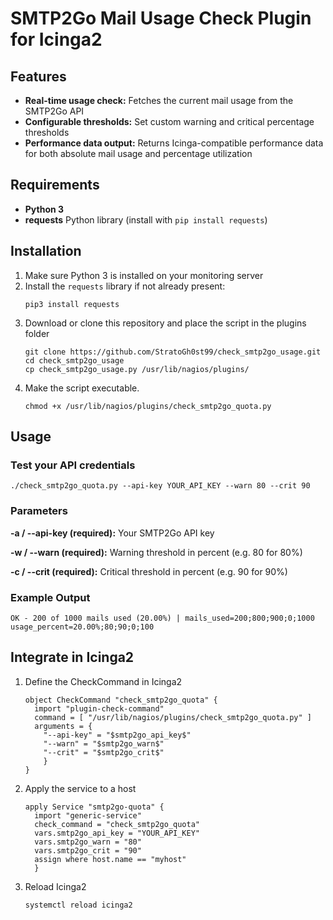 # SMTP2Go Mail Usage Check Plugin for Icinga2

## Features

- **Real-time usage check:** Fetches the current mail usage from the SMTP2Go API
- **Configurable thresholds:** Set custom warning and critical percentage thresholds
- **Performance data output:** Returns Icinga-compatible performance data for both absolute mail usage and percentage utilization

## Requirements

- **Python 3**  
- **requests** Python library (install with `pip install requests`)

## Installation

1. Make sure Python 3 is installed on your monitoring server
2. Install the `requests` library if not already present:  
   ```
   pip3 install requests 
   ```
3. Download or clone this repository and place the script in the plugins folder
   ```
   git clone https://github.com/StratoGh0st99/check_smtp2go_usage.git
   cd check_smtp2go_usage
   cp check_smtp2go_usage.py /usr/lib/nagios/plugins/
   ```
4. Make the script executable.
   ```
   chmod +x /usr/lib/nagios/plugins/check_smtp2go_quota.py
   ```

## Usage

### Test your API credentials
   ```
   ./check_smtp2go_quota.py --api-key YOUR_API_KEY --warn 80 --crit 90
   ```
### Parameters
**-a / --api-key (required):** Your SMTP2Go API key

**-w / --warn (required):** Warning threshold in percent (e.g. 80 for 80%)

**-c / --crit (required):** Critical threshold in percent (e.g. 90 for 90%)

### Example Output
```
OK - 200 of 1000 mails used (20.00%) | mails_used=200;800;900;0;1000 usage_percent=20.00%;80;90;0;100
```

## Integrate in Icinga2
1. Define the CheckCommand in Icinga2
   ```
   object CheckCommand "check_smtp2go_quota" {
     import "plugin-check-command"
     command = [ "/usr/lib/nagios/plugins/check_smtp2go_quota.py" ]
     arguments = {
       "--api-key" = "$smtp2go_api_key$"
       "--warn" = "$smtp2go_warn$"
       "--crit" = "$smtp2go_crit$"
       }
   }
   ```
2. Apply the service to a host
   ```
   apply Service "smtp2go-quota" {
     import "generic-service"
     check_command = "check_smtp2go_quota"
     vars.smtp2go_api_key = "YOUR_API_KEY"
     vars.smtp2go_warn = "80"
     vars.smtp2go_crit = "90"
     assign where host.name == "myhost"
     }
   ```
3. Reload Icinga2
   ```
   systemctl reload icinga2
   ```
